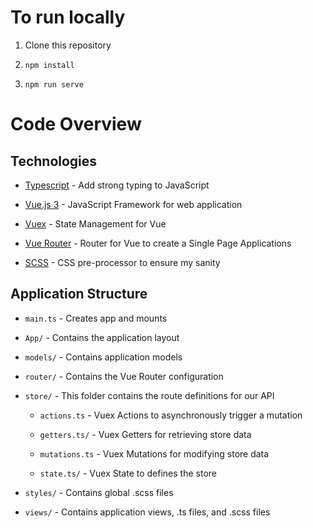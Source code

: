 # To run locally

1. Clone this repository

2. `npm install`

3. `npm run serve`

# Code Overview

## Technologies

- [Typescript](https://www.typescriptlang.org/) - Add strong typing to JavaScript

- [Vue.js 3](https://v3.vuejs.org/) - JavaScript Framework for web application

- [Vuex](https://vuex.vuejs.org/) - State Management for Vue

- [Vue Router](https://router.vuejs.org/) - Router for Vue to create a Single Page Applications

- [SCSS](https://sass-lang.com/documentation/syntax) - CSS pre-processor to ensure my sanity

## Application Structure

- `main.ts` - Creates app and mounts

- `App/` - Contains the application layout

- `models/` - Contains application models

- `router/` - Contains the Vue Router configuration

- `store/` - This folder contains the route definitions for our API

  - `actions.ts` - Vuex Actions to asynchronously trigger a mutation

  - `getters.ts/` - Vuex Getters for retrieving store data

  - `mutations.ts` - Vuex Mutations for modifying store data

  - `state.ts/` - Vuex State to defines the store

- `styles/` - Contains global .scss files

- `views/` - Contains application views, .ts files, and .scss files
